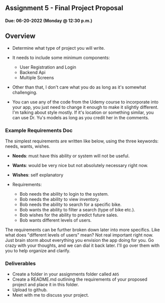 ## Assignment  5 - Final Project Proposal
#### Due: 06-20-2022 (Monday @ 12:30 p.m.)

## Overview

- Determine what type of project you will write.
- It needs to include some minimum components:
  - User Registration and Login
  - Backend Api
  - Multiple Screens
  
- Other than that, I don't care what you do as long as it's somewhat challenging.
- You can use any of the code from the Udemy course to incorporate into your app, you just need to change it enough to make it slightly different. I'm talking about style mostly. If it's location or something similar, you can use Dr. Yu's models as long as you credit her in the comments. 

### Example Requirements Doc

The simplest requirements are written like below, using the three keywords: needs, wants, wishes.

- **Needs**: must have this ability or system will not be useful.
- **Wants**: would be very nice but not absolutely necessary right now.
- **Wishes**: self explanatory

- Requirements:
  - Bob needs the ability to login to the system.
  - Bob needs the ability to view inventory.
  - Bob needs the ability to search for a specific bike.
  - Bob wants the ability to filter a search (type of bike etc.). 
  - Bob wishes for the ability to predict future sales.
  - Bob wants different levels of users.

The requirements can be further broken down later into more specifics. Like what does "different levels of users" mean? Not real important right now. Just brain storm about everything you envision the app doing for you. Go crazy with your thoughts, and we can dial it back later.  I'll go over them with you to help organize and clarify.

### Deliverables

- Create a folder in your assignments folder called `A05`
- Create a README.md outlining the requirements of your proposed project and place it in this folder.
- Upload to github. 
- Meet with me to discuss your project.



